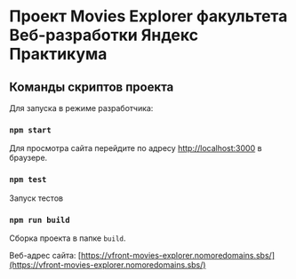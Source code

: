 # Проект Movies Explorer факультета Веб-разработки Яндекс Практикума

## Команды скриптов проекта

Для запуска в режиме разработчика:

### `npm start`

Для просмотра сайта перейдите по адресу [http://localhost:3000](http://localhost:3000) в браузере.

### `npm test`

Запуск тестов

### `npm run build`

Сборка проекта в папке `build`.

Веб-адрес сайта: [https://vfront-movies-explorer.nomoredomains.sbs/](https://vfront-movies-explorer.nomoredomains.sbs/)